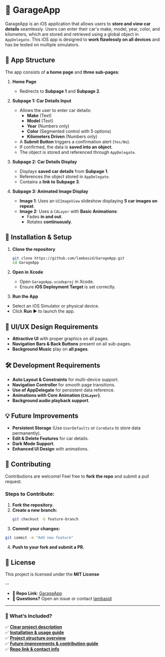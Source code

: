 # 🚗 GarageApp

GarageApp is an iOS application that allows users to **store and view car details** seamlessly. Users can enter their car's make, model, year, color, and kilometers, which are stored and retrieved using a global object in `AppDelegate`. This iOS app is designed to **work flawlessly on all devices** and has be tested on multiple simulators.

## 📌 App Structure

The app consists of **a home page** and **three sub-pages**:

1. **Home Page**  
   - Redirects to **Subpage 1** and **Subpage 2**.

2. **Subpage 1: Car Details Input**
   - Allows the user to enter car details:
     - **Make** (Text)
     - **Model** (Text)
     - **Year** (Numbers only)
     - **Color** (Segmented control with 5 options)
     - **Kilometers Driven** (Numbers only)
   - A **Submit Button** triggers a confirmation alert (`Yes/No`).
   - If confirmed, the data is **saved into an object**.
   - The object is stored and referenced through `AppDelegate`.

3. **Subpage 2: Car Details Display**
   - Displays **saved car details** from **Subpage 1**.
   - References the object stored in `AppDelegate`.
   - Contains a **link to Subpage 3**.

4. **Subpage 3: Animated Image Display**
   - **Image 1**: Uses an `UIImageView` slideshow displaying **5 car images on repeat**.
   - **Image 2**: Uses a `CALayer` with **Basic Animations**:
     - Fades **in and out**.
     - Rotates **continuously**.
    
## 🚀 Installation & Setup
1. **Clone the repository**
   ```sh
   git clone https://github.com/lambasid/GarageApp.git
   cd GarageApp
   ```
2. **Open in Xcode**
    - Open ```GarageApp.xcodeproj``` in Xcode.
   - Ensure **iOS Deployment Target** is set correctly.
     
 3. **Run the App**
- Select an iOS Simulator or physical device.
- Click **Run** ▶️ to launch the app.


## 🎨 UI/UX Design Requirements

- **Attractive UI** with proper graphics on all pages.
- **Navigation Bars & Back Buttons** present on all sub-pages.
- **Background Music** play on **all pages**.

## 🛠️ Development Requirements

- **Auto Layout & Constraints** for multi-device support.
- **Navigation Controller** for smooth page transitions.
- **Use of AppDelegate** for persistent data reference.
- **Animations with Core Animation (`CALayer`)**.
- **Background audio playback support**.

## 💡 Future Improvements

- **Persistent Storage** (Use `UserDefaults` or `CoreData` to store data permanently).
- **Edit & Delete Features** for car details.
- **Dark Mode Support**.
- **Enhanced UI Design** with animations.

## 🤝 Contributing

Contributions are welcome! Feel free to **fork the repo** and submit a pull request.

### Steps to Contribute:
1. **Fork the repository.**
2. **Create a new branch:**
   ```sh
   git checkout -b feature-branch
   ```
3. **Commit your changes:**
```sh
git commit -m "Add new feature"
```
4. **Push to your fork and submit a PR.**

## 📄 License
This project is licensed under the **MIT License**

--
- **🔗 Repo Link**: [GarageApp](https://github.com/lambasid/GarageApp)
- **💬 Questions?** Open an issue or contact [lambasid](mailto:lambasid@sheridancollege.ca)

---

### **📌 What’s Included?**
✅ [**Clear project description**](#-garageapp)  
✅ [**Installation & usage guide**](#-installation--setup)  
✅ [**Project structure overview**](#-app-structure)  
✅ [**Future improvements & contribution guide**](#-future-improvements)  
✅ [**Repo link & contact info**](#-license)



